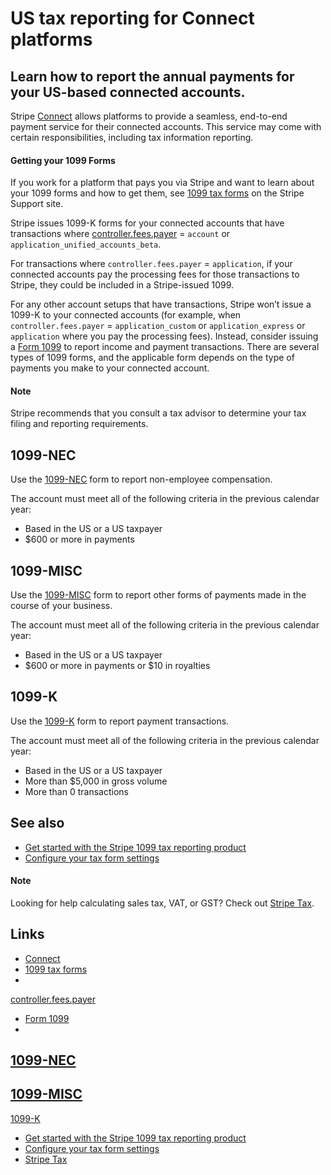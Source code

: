 # US tax reporting for Connect platforms

## Learn how to report the annual payments for your US-based connected accounts.

Stripe [Connect](https://stripe.com/connect) allows platforms to provide a
seamless, end-to-end payment service for their connected accounts. This service
may come with certain responsibilities, including tax information reporting.

#### Getting your 1099 Forms

If you work for a platform that pays you via Stripe and want to learn about your
1099 forms and how to get them, see [1099 tax
forms](https://support.stripe.com/express/topics/1099-tax-forms) on the Stripe
Support site.

Stripe issues 1099-K forms for your connected accounts that have transactions
where
[controller.fees.payer](https://docs.stripe.com/api/accounts/object#account_object-controller-fees-payer)
= `account` or `application_unified_accounts_beta`.

For transactions where `controller.fees.payer` = `application`, if your
connected accounts pay the processing fees for those transactions to Stripe,
they could be included in a Stripe-issued 1099.

For any other account setups that have transactions, Stripe won’t issue a 1099-K
to your connected accounts (for example, when `controller.fees.payer` =
`application_custom` or `application_express` or `application` where you pay the
processing fees). Instead, consider issuing a [Form
1099](https://support.stripe.com/questions/1099-tax-reporting-and-filing-for-platforms-and-marketplaces)
to report income and payment transactions. There are several types of 1099
forms, and the applicable form depends on the type of payments you make to your
connected account.

#### Note

Stripe recommends that you consult a tax advisor to determine your tax filing
and reporting requirements.

## 1099-NEC

Use the
[1099-NEC](https://support.stripe.com/questions/intro-to-1099-nec-tax-forms-for-platforms-and-marketplaces)
form to report non-employee compensation.

The account must meet all of the following criteria in the previous calendar
year:

- Based in the US or a US taxpayer
- $600 or more in payments

## 1099-MISC

Use the
[1099-MISC](https://support.stripe.com/questions/intro-to-1099-misc-tax-forms-for-platforms-and-marketplaces)
form to report other forms of payments made in the course of your business.

The account must meet all of the following criteria in the previous calendar
year:

- Based in the US or a US taxpayer
- $600 or more in payments or $10 in royalties

## 1099-K

Use the
[1099-K](https://support.stripe.com/questions/intro-to-1099-k-tax-forms-for-platforms-and-marketplaces)
form to report payment transactions.

The account must meet all of the following criteria in the previous calendar
year:

- Based in the US or a US taxpayer
- More than $5,000 in gross volume
- More than 0 transactions

## See also

- [Get started with the Stripe 1099 tax reporting
product](https://docs.stripe.com/connect/get-started-tax-reporting)
- [Configure your tax form
settings](https://docs.stripe.com/connect/tax-form-settings)

#### Note

Looking for help calculating sales tax, VAT, or GST? Check out [Stripe
Tax](https://docs.stripe.com/tax).

## Links

- [Connect](https://stripe.com/connect)
- [1099 tax forms](https://support.stripe.com/express/topics/1099-tax-forms)
-
[controller.fees.payer](https://docs.stripe.com/api/accounts/object#account_object-controller-fees-payer)
- [Form
1099](https://support.stripe.com/questions/1099-tax-reporting-and-filing-for-platforms-and-marketplaces)
-
[1099-NEC](https://support.stripe.com/questions/intro-to-1099-nec-tax-forms-for-platforms-and-marketplaces)
-
[1099-MISC](https://support.stripe.com/questions/intro-to-1099-misc-tax-forms-for-platforms-and-marketplaces)
-
[1099-K](https://support.stripe.com/questions/intro-to-1099-k-tax-forms-for-platforms-and-marketplaces)
- [Get started with the Stripe 1099 tax reporting
product](https://docs.stripe.com/connect/get-started-tax-reporting)
- [Configure your tax form
settings](https://docs.stripe.com/connect/tax-form-settings)
- [Stripe Tax](https://docs.stripe.com/tax)